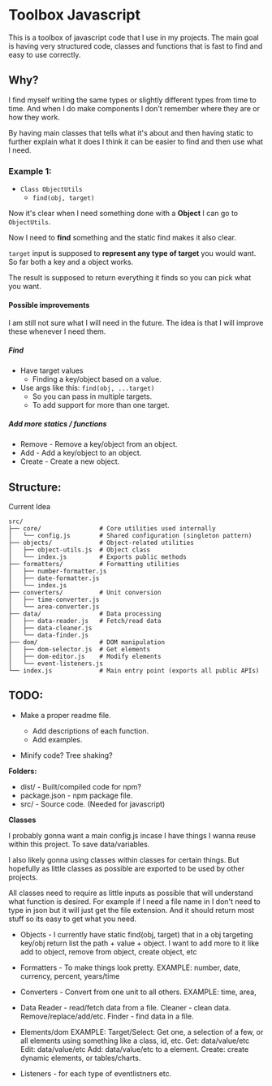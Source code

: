 # Toolbox Javascript

This is a toolbox of javascript code that I use in my projects.
The main goal is having very structured code, classes and functions that is fast to find and easy to use correctly.


## Why?

I find myself writing the same types or slightly different types from time to time.
And when I do make components I don't remember where they are or how they work.

By having main classes that tells what it's about and then having static to further explain what it does I think it can be easier to find and then use what I need.

### Example 1:

- `Class ObjectUtils`
    - `find(obj, target)`

Now it's clear when I need something done with a **Object** I can go to `ObjectUtils`.

Now I need to **find** something and the static find makes it also clear.

`target` input is supposed to **represent any type of target** you would want. 
So far both a key and a object works.

The result is supposed to return everything it finds so you can pick what you want.

#### Possible improvements

I am still not sure what I will need in the future.
The idea is that I will improve these whenever I need them.

##### Find

- Have target values
    - Finding a key/object based on a value.
- Use args like this: `find(obj, ...target)`
    - So you can pass in multiple targets.
    - To add support for more than one target.

##### Add more statics / functions

- Remove - Remove a key/object from an object.
- Add - Add a key/object to an object.
- Create - Create a new object.



## Structure:

Current Idea

```
src/
├── core/                # Core utilities used internally
│   └── config.js        # Shared configuration (singleton pattern)
├── objects/             # Object-related utilities
│   ├── object-utils.js  # Object class
│   └── index.js         # Exports public methods
├── formatters/          # Formatting utilities
│   ├── number-formatter.js
│   ├── date-formatter.js
│   └── index.js
├── converters/          # Unit conversion
│   ├── time-converter.js
│   └── area-converter.js
├── data/                # Data processing
│   ├── data-reader.js   # Fetch/read data
│   ├── data-cleaner.js
│   └── data-finder.js
├── dom/                 # DOM manipulation
│   ├── dom-selector.js  # Get elements
│   ├── dom-editor.js    # Modify elements
│   └── event-listeners.js
└── index.js             # Main entry point (exports all public APIs)
```


## TODO:

- Make a proper readme file.
    - Add descriptions of each function.
    - Add examples.

- Minify code? Tree shaking?


**Folders:**
- dist/ - Built/compiled code for npm?
- package.json - npm package file.
- src/ - Source code. (Needed for javascript)

**Classes**

I probably gonna want a main config.js incase I have things I wanna reuse within this project.
To save data/variables.

I also likely gonna using classes within classes for certain things. But hopefully as little classes as possible are exported to be used by other projects.

All classes need to require as little inputs as possible that will understand what function is desired.
For example if I need a file name in I don't need to type in json but it will just get the file extension.
And it should return most stuff so its easy to get what you need.



- Objects - I currently have static find(obj, target) that in a obj targeting key/obj return list the path + value + object.
I want to add more to it like add to object, remove from object, create object, etc
- Formatters - To make things look pretty.
    EXAMPLE: 
    number, 
    date, 
    currency, 
    percent, 
    years/time
- Converters - Convert from one unit to all others.
    EXAMPLE:
    time,
    area,

- Data
    Reader - read/fetch data from a file.
    Cleaner - clean data. Remove/replace/add/etc.
    Finder - find data in a file.

- Elements/dom
EXAMPLE:
    Target/Select: Get one, a selection of a few, or all elements using something like a class, id, etc.
    Get: data/value/etc
    Edit: data/value/etc
    Add: data/value/etc to a element.
    Create: create dynamic elements, or tables/charts.
- Listeners - for each type of eventlistners etc.